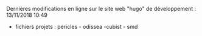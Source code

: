 ﻿Dernières modifications en ligne sur le site web "hugo" de développement : 13/11/2018 10:49
- fichiers projets : pericles - odissea -cubist - smd  
